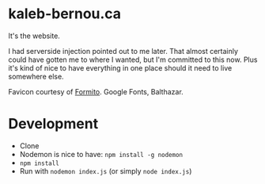 # kaleb-bernou.ca
It's the website.

I had serverside injection pointed out to me later. That almost certainly could have gotten me to where I wanted, but I'm committed to this now. Plus it's kind of nice to have everything in one place should it need to live somewhere else.

Favicon courtesy of [Formito](https://formito.com/tools/favicon). Google Fonts, Balthazar.

# Development
* Clone
* Nodemon is nice to have: `npm install -g nodemon`
* `npm install`
* Run with `nodemon index.js` (or simply `node index.js`)